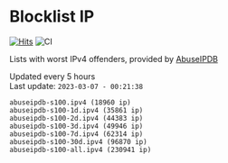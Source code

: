 # Blocklist IP

[![Hits](https://hits.seeyoufarm.com/api/count/incr/badge.svg?url=https%3A%2F%2Fgithub.com%2Fborestad%2Fblocklist-ip%2F&count_bg=%2379C83D&title_bg=%23555555&icon=&icon_color=%23E7E7E7&title=hits&edge_flat=false)](https://hits.seeyoufarm.com)  ![CI](https://img.shields.io/github/workflow/status/borestad/blocklist-ip/CI?style=flat-square)

Lists with worst IPv4 offenders, provided by [AbuseIPDB](https://www.abuseipdb.com/)

<!-- FOOTER-PLACEHOLDER -->
Updated every 5 hours<br>
Last update: `2023-03-07 - 00:21:38`
```
abuseipdb-s100.ipv4 (18960 ip)
abuseipdb-s100-1d.ipv4 (35861 ip)
abuseipdb-s100-2d.ipv4 (44383 ip)
abuseipdb-s100-3d.ipv4 (49946 ip)
abuseipdb-s100-7d.ipv4 (62314 ip)
abuseipdb-s100-30d.ipv4 (96870 ip)
abuseipdb-s100-all.ipv4 (230941 ip)
```
